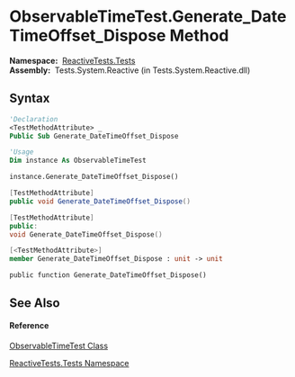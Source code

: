 # ObservableTimeTest.Generate\_DateTimeOffset\_Dispose Method

**Namespace:**  [ReactiveTests.Tests](ReactiveTests.Tests\ReactiveTests.Tests.md)  
**Assembly:**  Tests.System.Reactive (in Tests.System.Reactive.dll)

## Syntax

```vb
'Declaration
<TestMethodAttribute> _
Public Sub Generate_DateTimeOffset_Dispose
```

```vb
'Usage
Dim instance As ObservableTimeTest

instance.Generate_DateTimeOffset_Dispose()
```

```csharp
[TestMethodAttribute]
public void Generate_DateTimeOffset_Dispose()
```

```c++
[TestMethodAttribute]
public:
void Generate_DateTimeOffset_Dispose()
```

```fsharp
[<TestMethodAttribute>]
member Generate_DateTimeOffset_Dispose : unit -> unit 
```

```jscript
public function Generate_DateTimeOffset_Dispose()
```

## See Also

#### Reference

[ObservableTimeTest Class](ObservableTimeTest\ObservableTimeTest.md)

[ReactiveTests.Tests Namespace](ReactiveTests.Tests\ReactiveTests.Tests.md)




